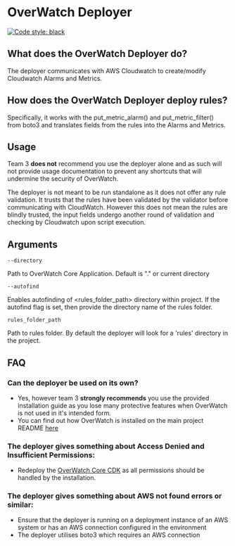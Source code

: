 # OverWatch Deployer

[![Code style: black](https://img.shields.io/badge/code%20style-black-000000.svg)](https://github.com/psf/black)

## What does the OverWatch Deployer do?

The deployer communicates with AWS Cloudwatch to create/modify Cloudwatch Alarms and Metrics.

## How does the OverWatch Deployer deploy rules?

Specifically, it works with the put_metric_alarm() and put_metric_filter() from boto3 and translates fields from the rules into the Alarms and Metrics.

## Usage
Team 3 **does not** recommend you use the deployer alone and as such will not provide usage documentation to prevent any shortcuts that will undermine the security of OverWatch. 

The deployer is not meant to be run standalone as it does not offer any rule validation. It trusts that the rules have been validated by the validator before communicating with CloudWatch. However this does not mean the rules are blindly trusted, the input fields undergo another round of validation and checking by Cloudwatch upon script execution.

## Arguments

`--directory` 

Path to OverWatch Core Application. Default is "." or current directory

`--autofind`

Enables autofinding of <rules_folder_path> directory within project. If the autofind flag is set, then provide the directory name of the rules folder.

`rules_folder_path` 

Path to rules folder. By default the deployer will look for a 'rules' directory in the project.

## FAQ
### Can the deployer be used on its own? 
* Yes, however team 3 **strongly recommends** you use the provided installation guide as you lose many protective features when OverWatch is not used in it's intended form.
* You can find out how OverWatch is installed on the main project README [here](../../README.md) 

### The deployer gives something about Access Denied and Insufficient Permissions:
* Redeploy the [OverWatch Core CDK](../../ow-pipeline-cdk) as all permissions should be handled by the installation.

### The deployer gives something about AWS not found errors or similar:
* Ensure that the deployer is running on a deployment instance of an AWS system or has an AWS connection configured in the environment
* The deployer utilises boto3 which requires an AWS connection
